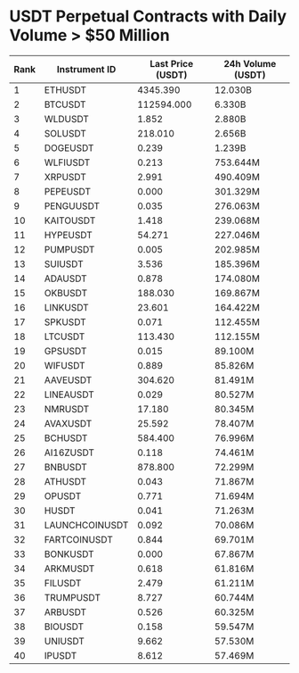 # USDT Perpetual Contracts with Daily Volume > $50 Million

| Rank | Instrument ID | Last Price (USDT) | 24h Volume (USDT) |
|------|---------------|-------------------|-------------------|
| 1 | ETHUSDT | 4345.390 | 12.030B |
| 2 | BTCUSDT | 112594.000 | 6.330B |
| 3 | WLDUSDT | 1.852 | 2.880B |
| 4 | SOLUSDT | 218.010 | 2.656B |
| 5 | DOGEUSDT | 0.239 | 1.239B |
| 6 | WLFIUSDT | 0.213 | 753.644M |
| 7 | XRPUSDT | 2.991 | 490.409M |
| 8 | PEPEUSDT | 0.000 | 301.329M |
| 9 | PENGUUSDT | 0.035 | 276.063M |
| 10 | KAITOUSDT | 1.418 | 239.068M |
| 11 | HYPEUSDT | 54.271 | 227.046M |
| 12 | PUMPUSDT | 0.005 | 202.985M |
| 13 | SUIUSDT | 3.536 | 185.396M |
| 14 | ADAUSDT | 0.878 | 174.080M |
| 15 | OKBUSDT | 188.030 | 169.867M |
| 16 | LINKUSDT | 23.601 | 164.422M |
| 17 | SPKUSDT | 0.071 | 112.455M |
| 18 | LTCUSDT | 113.430 | 112.155M |
| 19 | GPSUSDT | 0.015 | 89.100M |
| 20 | WIFUSDT | 0.889 | 85.826M |
| 21 | AAVEUSDT | 304.620 | 81.491M |
| 22 | LINEAUSDT | 0.029 | 80.527M |
| 23 | NMRUSDT | 17.180 | 80.345M |
| 24 | AVAXUSDT | 25.592 | 78.407M |
| 25 | BCHUSDT | 584.400 | 76.996M |
| 26 | AI16ZUSDT | 0.118 | 74.461M |
| 27 | BNBUSDT | 878.800 | 72.299M |
| 28 | ATHUSDT | 0.043 | 71.867M |
| 29 | OPUSDT | 0.771 | 71.694M |
| 30 | HUSDT | 0.041 | 71.263M |
| 31 | LAUNCHCOINUSDT | 0.092 | 70.086M |
| 32 | FARTCOINUSDT | 0.844 | 69.701M |
| 33 | BONKUSDT | 0.000 | 67.867M |
| 34 | ARKMUSDT | 0.618 | 61.816M |
| 35 | FILUSDT | 2.479 | 61.211M |
| 36 | TRUMPUSDT | 8.727 | 60.744M |
| 37 | ARBUSDT | 0.526 | 60.325M |
| 38 | BIOUSDT | 0.158 | 59.547M |
| 39 | UNIUSDT | 9.662 | 57.530M |
| 40 | IPUSDT | 8.612 | 57.469M |
